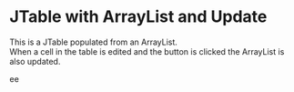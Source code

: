 JTable with ArrayList and Update
==================

This is a JTable populated from an ArrayList.   
When a cell in the table is edited and the button is clicked the ArrayList is also updated.

ee
